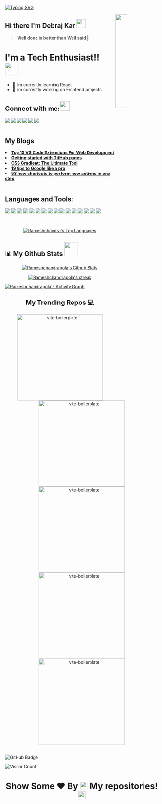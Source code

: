 
[![Typing SVG](https://readme-typing-svg.herokuapp.com?color=F77222&size=29&multiline=true&width=700&lines=Welcome+To+Debraj+Kar's+GitHub+Profile)](https://git.io/typing-svg)

<a href="#"><img width="28%" height="auto" align="right" src="https://user-images.githubusercontent.com/76244600/130684066-fb0b5e47-6c93-469e-ba45-7cb62833b965.png" /></a>
## Hi there I'm Debraj Kar <img src="https://github.com/TheDudeThatCode/TheDudeThatCode/blob/master/Assets/Mario_Hello_Big.gif" height="30px">
> **Well done is better than Well said**💪

# I'm a Tech Enthusiast!! </b>&nbsp;<img src="https://github.com/TheDudeThatCode/TheDudeThatCode/blob/master/Assets/Designer.gif" height="44px">

- 🌱 I’m currently learning React
- 🔭 I’m currently working on Frontend projects



## Connect with me:<img src="https://github.com/TheDudeThatCode/TheDudeThatCode/blob/master/Assets/Handshake.gif" height="32px">
<a href="https://www.linkedin.com/in/debraj-kar/" target="blank" >
  <img align="left"  src="https://img.shields.io/badge/LinkedIn-0077B5?style=for-the-badge&logo=linkedin&logoColor=white" />
  </a>
<a href="https://x.com/dude_its_debraj" target="blank" >
    <img align="left" src="https://img.shields.io/badge/Twitter-1DA1F2?style=for-the-badge&logo=twitter&logoColor=white"/>
  </a>
  <a href="https://rameshchandra22.hashnode.dev/">
    <img align="left"  src="https://img.shields.io/badge/Hashnode-2962FF?style=for-the-badge&logo=hashnode&logoColor=white" />
  </a>
  <a href="https://www.instagram.com/dude.its_debraj/">
    <img align="left"  src="https://img.shields.io/badge/Instagram-E4405F?style=for-the-badge&logo=instagram&logoColor=white" />
  </a>
  <a href="mailto:kar1debraj10@gmail.com">
    <img align="left"src="https://img.shields.io/badge/Gmail-D14836?style=for-the-badge&logo=gmail&logoColor=white" />
  </a>
  <a href="https://dev.to/rameshchandrapola">
    <img align="left"src="https://img.shields.io/badge/dev.to-0A0A0A?style=for-the-badge&logo=devdotto&logoColor=white" />
  </a>

  <br>
  <br>
  
 ## My Blogs
<oi>
  <li>
<a href="https://rameshchandra22.hashnode.dev/top-15-vs-code-extensions-for-web-development"><strong>Top 15 VS Code Extensions For Web Development</strong></a></li>
  <li>
<a href="https://rameshchandra22.hashnode.dev/getting-started-with-github-pages"><strong>Getting started with GitHub pages</strong></a></li>
  <li>
<a href="https://rameshchandra22.hashnode.dev/css-gradient-the-ultimate-tool"><strong>CSS Gradient: The Ultimate Tool</strong></a></li>
    <li>
<a href="https://rameshchandra22.hashnode.dev/19-tips-to-google-like-a-pro"><strong>19 tips to Google like a pro</strong></a></li>
      <li>
<a href="https://rameshchandra22.hashnode.dev/53-new-shortcuts-to-perform-new-actions-in-one-step"><strong>53 new shortcuts to perform new actions in one step</strong></a></li>

  </oi>
<br>

 ## Languages and Tools:
 ![](https://img.shields.io/badge/HTML5-E34F26?style=for-the-badge&logo=html5&logoColor=white)
![](https://img.shields.io/badge/JavaScript-F7DF1E?style=for-the-badge&logo=javascript&logoColor=black)
![](https://img.shields.io/badge/json-5E5C5C?style=for-the-badge&logo=json&logoColor=white)
![](https://img.shields.io/badge/CSS3-1572B6?style=for-the-badge&logo=css3&logoColor=white)
![](https://img.shields.io/badge/Markdown-000000?style=for-the-badge&logo=markdown&logoColor=white)
![](https://img.shields.io/badge/Ubuntu-E95420?style=for-the-badge&logo=ubuntu&logoColor=white)
![](https://img.shields.io/badge/C-00599C?style=for-the-badge&logo=c&logoColor=white)
![](https://img.shields.io/badge/C%2B%2B-00599C?style=for-the-badge&logo=c%2B%2B&logoColor=white)
![](https://img.shields.io/badge/Python-FFFFFF?style=for-the-badge&logo=python&logoColor=darkgreen)
![](https://img.shields.io/badge/Heroku-430098?style=for-the-badge&logo=heroku&logoColor=white)
![](https://img.shields.io/badge/GitHub-100000?style=for-the-badge&logo=github&logoColor=white)
![](https://img.shields.io/badge/Git-F05032?style=for-the-badge&logo=git&logoColor=white)
![](https://img.shields.io/badge/Node.js-339933?style=for-the-badge&logo=nodedotjs&logoColor=white)
![](https://img.shields.io/badge/npm-CB3837?style=for-the-badge&logo=npm&logoColor=white)
![](https://img.shields.io/badge/Visual_Studio_Code-0078D4?style=for-the-badge&logo=visual%20studio%20code&logoColor=white)
![](https://img.shields.io/badge/Canva-%2320C4CB.svg?&style=for-the-badge&logo=Canva&logoColor=white)




<br>
<!--  <a > <img src="https://github-readme-stats.vercel.app/api/top-langs/?username=Rameshchandrapola&layout=compact&show_icons=true&bg_color=45,fc00ff,00dbde&title_color=000&text_color=000"  align="center" height="165" /></a> -->
 <p align="center" >
 <a href="#"><img alt="Rameshchandra's Top Languages" src="https://github-readme-stats.vercel.app/api/top-langs/?username=Rameshchandrapola&langs_count=8&count_private=true&layout=compact&theme=react&hide_border=false&bg_color=0D1117" /></a></p>

## 📊 My Github Stats <img src="https://user-images.githubusercontent.com/76244600/130684889-4425a8ef-53ba-48f3-9433-871976fba0e9.gif" height="45px">

  
   <p align="center" >
 <a href="#"><img alt="Rameshchandrapola's Github Stats"   src="https://github-readme-stats.vercel.app/api?username=Rameshchandrapola&show_icons=false&count_private=true&theme=react&hide_border=true&bg_color=0D1117" /></a></p>
  <p align="center" >
 <a href="#"><img  alt="Rameshchandrapola's streak"  src="https://github-readme-streak-stats.herokuapp.com/?user=Rameshchandrapola&theme=black-ice&hide_border=true&stroke=0000&background=0D1117" /> </a></p>


<a href="#"><img alt="Rameshchandrapola's Activity Graph" src="https://activity-graph.herokuapp.com/graph?username=Rameshchandrapola&bg_color=0D1117&color=5BCDEC&line=5BCDEC&point=FFFFFF&hide_border=true" /></a>

<!-- 
<table><td valign="top" width="50%">
 -->
<!-- </td><td valign="top" width="50%"> -->

<!-- <img src="https://github-readme-streak-stats.herokuapp.com/?user=Rameshchandrapola&theme=radical&hide_border=true&stroke=0000&background=060A0CD0" align="left" style="width: 100%" /> -->
<!-- </td></table>   -->

<h2 align="center">My Trending Repos 💻</h2>
 <p align='center'>
  <a href="https://github.com/Rameshchandrapola/Webdev-Projects"><img width="282" src="https://denvercoder1-github-readme-stats.vercel.app/api/pin/?username=Rameshchandrapola&repo=Webdev-Projects&theme=react&bg_color=1F222E&title_color=8FBCBB&icon_color=F8D866&hide_border=true&show_icons=false" alt="vite-boilerplate"></a>
<a href="https://github.com/Rameshchandrapola/Team-Dijkstra_Hackx"><img width="282" src="https://denvercoder1-github-readme-stats.vercel.app/api/pin/?username=Rameshchandrapola&repo=Team-Dijkstra_Hackx&theme=react&bg_color=1F222E&title_color=8FBCBB&icon_color=F8D866&hide_border=true&show_icons=false" alt="vite-boilerplate"></a>
<a href="https://github.com/Rameshchandrapola/LeetCode"><img width="282" src="https://denvercoder1-github-readme-stats.vercel.app/api/pin/?username=Rameshchandrapola&repo=LeetCode&theme=react&bg_color=1F222E&title_color=8FBCBB&icon_color=F8D866&hide_border=true&show_icons=false" alt="vite-boilerplate"></a>
  <a href="https://github.com/Rameshchandrapola/Codeforces"><img width="282" src="https://denvercoder1-github-readme-stats.vercel.app/api/pin/?username=Rameshchandrapola&repo=Codeforces&theme=react&bg_color=1F222E&title_color=8FBCBB&icon_color=F8D866&hide_border=true&show_icons=false" alt="vite-boilerplate"></a>
    <a href="https://github.com/Rameshchandrapola/Rameshchandrapola"><img width="282" src="https://denvercoder1-github-readme-stats.vercel.app/api/pin/?username=Rameshchandrapola&repo=Rameshchandrapola&theme=react&bg_color=1F222E&title_color=8FBCBB&icon_color=F8D866&hide_border=true&show_icons=false" alt="vite-boilerplate"></a>
</p>
<br>
<a><img src="https://img.shields.io/github/followers/Rameshchandrapola?label=Followers&style=social" alt="GitHub Badge"></a>

![Visitor Count](https://komarev.com/ghpvc/?username=Rameshchandrapola&color=orange&style=flat-square)

  ### <h1><p align ="center"> Show Some ❤️ By  <img src="https://media.giphy.com/media/ObNTw8Uzwy6KQ/giphy.gif" height="25px"> My repositories!<img src="https://user-images.githubusercontent.com/76244600/130682427-5b987fe2-9a2e-4e08-9e59-b951a8e58a84.gif" height="25px"></p> </h1>


